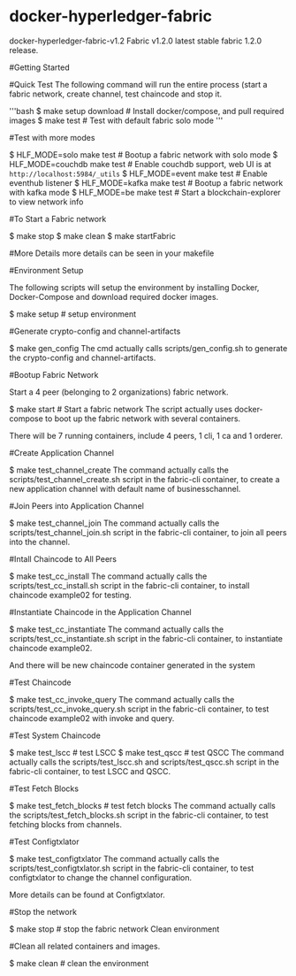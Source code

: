 docker-hyperledger-fabric
====
docker-hyperledger-fabric-v1.2
Fabric v1.2.0	latest stable fabric 1.2.0 release.

#Getting Started

#Quick Test
The following command will run the entire process (start a fabric network, create channel, test chaincode and stop it.

'''bash
$ make setup download # Install docker/compose, and pull required images
$ make test  # Test with default fabric solo mode
'''

#Test with more modes

$ HLF_MODE=solo make test # Bootup a fabric network with solo mode
$ HLF_MODE=couchdb make test # Enable couchdb support, web UI is at `http://localhost:5984/_utils`
$ HLF_MODE=event make test  # Enable eventhub listener
$ HLF_MODE=kafka make test # Bootup a fabric network with kafka mode
$ HLF_MODE=be make test  # Start a blockchain-explorer to view network info

#To Start a Fabric network

$ make stop
$ make clean 
$ make startFabric

#More Details
more details can be seen in your makefile

#Environment Setup

The following scripts will setup the environment by installing Docker, Docker-Compose and download required docker images.

$ make setup # setup environment

#Generate crypto-config and channel-artifacts

$ make gen_config
The cmd actually calls scripts/gen_config.sh to generate the crypto-config and channel-artifacts.

#Bootup Fabric Network

Start a 4 peer (belonging to 2 organizations) fabric network.

$ make start  # Start a fabric network
The script actually uses docker-compose to boot up the fabric network with several containers.

There will be 7 running containers, include 4 peers, 1 cli, 1 ca and 1 orderer.

#Create Application Channel

$ make test_channel_create 
The command actually calls the scripts/test_channel_create.sh script in the fabric-cli container, to create a new application channel with default name of businesschannel.

#Join Peers into Application Channel

$ make test_channel_join 
The command actually calls the scripts/test_channel_join.sh script in the fabric-cli container, to join all peers into the channel.

#Intall Chaincode to All Peers

$ make test_cc_install
The command actually calls the scripts/test_cc_install.sh script in the fabric-cli container, to install chaincode example02 for testing.

#Instantiate Chaincode in the Application Channel

$ make test_cc_instantiate
The command actually calls the scripts/test_cc_instantiate.sh script in the fabric-cli container, to instantiate chaincode example02.

And there will be new chaincode container generated in the system

#Test Chaincode

$ make test_cc_invoke_query
The command actually calls the scripts/test_cc_invoke_query.sh script in the fabric-cli container, to test chaincode example02 with invoke and query.

#Test System Chaincode

$ make test_lscc # test LSCC
$ make test_qscc # test QSCC
The command actually calls the scripts/test_lscc.sh and scripts/test_qscc.sh script in the fabric-cli container, to test LSCC and QSCC.

#Test Fetch Blocks

$ make test_fetch_blocks # test fetch blocks
The command actually calls the scripts/test_fetch_blocks.sh script in the fabric-cli container, to test fetching blocks from channels.

#Test Configtxlator

$ make test_configtxlator
The command actually calls the scripts/test_configtxlator.sh script in the fabric-cli container, to test configtxlator to change the channel configuration.

More details can be found at Configtxlator.

#Stop the network

$ make stop # stop the fabric network
Clean environment

#Clean all related containers and images.

$ make clean # clean the environment

